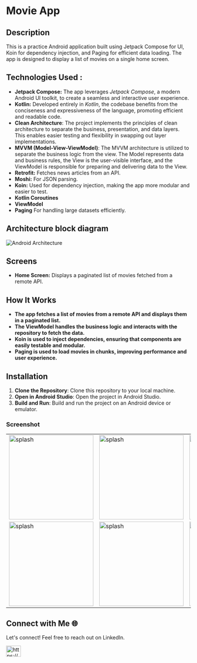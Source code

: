 # Movie App

## Description
This is a practice Android application built using Jetpack Compose for UI, Koin for dependency injection, and Paging for efficient data loading. The app is designed to display a list of movies on a single home screen.


Technologies Used :
--------------  
* **Jetpack Compose:** The app leverages *Jetpack Compose*, a modern Android UI toolkit, to create a seamless and interactive user experience.
* **Kotlin:** Developed entirely in *Kotlin*, the codebase benefits from the conciseness and expressiveness of the language, promoting efficient and readable code.
* **Clean Architecture**: The project implements the principles of clean architecture to separate the business, presentation, and data layers. This enables easier testing and flexibility in swapping out layer implementations.
* **MVVM (Model-View-ViewModel)**: The MVVM architecture is utilized to separate the business logic from the view. The Model represents data and business rules, the View is the user-visible interface, and the ViewModel is responsible for preparing and delivering data to the View.
* **Retrofit:** Fetches news articles from an API.
* **Moshi:** For JSON parsing.
* **Koin:** Used for dependency injection, making the app more modular and easier to test.
* **Kotlin Coroutines**
* **ViewModel**
* **Paging** For handling large datasets efficiently.


## Architecture block diagram
![Android Architecture](https://github.com/lofcoding/AndroidArchitectureSample/assets/109604722/ed29d956-1154-4518-9107-e4e1a34b4a35)


## Screens

* **Home Screen:** Displays a paginated list of movies fetched from a remote API.


## How It Works

* **The app fetches a list of movies from a remote API and displays them in a paginated list.**
* **The ViewModel handles the business logic and interacts with the repository to fetch the data.**
* **Koin is used to inject dependencies, ensuring that components are easily testable and modular.**
* **Paging is used to load movies in chunks, improving performance and user experience.**


## Installation
1. **Clone the Repository**: Clone this repository to your local machine.
2. **Open in Android Studio**: Open the project in Android Studio.
3. **Build and Run**: Build and run the project on an Android device or emulator.


### Screenshot
<table>
  <tr>
    <td><img src="https://github.com/user-attachments/assets/c5ce71d0-1251-4df9-b90e-386a3ce68a96" alt="splash" width="230"></td>
     <td><img src="https://github.com/user-attachments/assets/db05745d-65a9-47e0-b1aa-d2f5a0699e63" alt="splash" width="230"></td>
      <td><img src="https://github.com/user-attachments/assets/ffde3125-563a-499a-896f-5d12f81844ae" alt="splash" width="230"></td>
  </tr>
   <tr>
       <td><img src="https://github.com/user-attachments/assets/addce4e4-6309-4370-9084-352da5df6d5a" alt="splash" width="230"></td>
     <td><img src="https://github.com/user-attachments/assets/197ba29f-955b-41c1-bc1a-2e518fc28422" alt="splash" width="230"></td>
       <td><img src="https://github.com/user-attachments/assets/60a8ad24-167e-49f7-88d5-0273042a9919" alt="splash" width="230"></td>
  </tr>
</table>



## Connect with Me 🌐
Let's connect! Feel free to reach out on LinkedIn.
<p align="left">
<a href="https://www.linkedin.com/in/ahmed-gamal-ramadan/" target="blank"><img align="center" src="https://raw.githubusercontent.com/rahuldkjain/github-profile-readme-generator/master/src/images/icons/Social/linked-in-alt.svg" alt="https://www.linkedin.com/in/ahmed-gamal-97509328a/" height="30" width="40" /></a>
</p>

